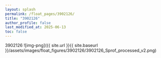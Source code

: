```yaml
---
layout: splash
permalink: /float_pages/3902126/
title: "3902126"
author_profile: false
last_modified_at: 2025-06-13
toc: false
---
```

 
3902126
![img-png]({{ site.url }}{{ site.baseurl }}/assets/images/float_figures/3902126/3902126_Sprof_processed_v2.png)